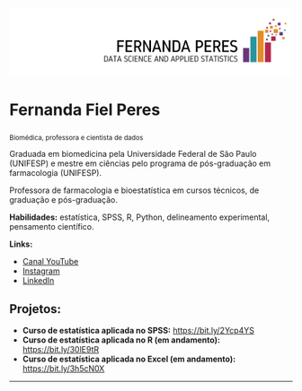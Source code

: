 <p align="center">
  <img src="Banner.png" >
</p>

# Fernanda Fiel Peres
<sub>Biomédica, professora e cientista de dados</sub>

Graduada em biomedicina pela Universidade Federal de São Paulo (UNIFESP) e mestre em ciências pelo programa de pós-graduação em farmacologia (UNIFESP).

Professora de farmacologia e bioestatística em cursos técnicos, de graduação e pós-graduação.

**Habilidades:** estatística, SPSS, R, Python, delineamento experimental, pensamento científico.

**Links:**
* [Canal YouTube](http://youtube.com/c/FernandaPeres)
* [Instagram](https://instagram.com/estatisticaaplicada)
* [LinkedIn](https://www.linkedin.com/in/fernandafielperes)


## Projetos:

* **Curso de estatística aplicada no SPSS:** https://bit.ly/2Ycp4YS
* **Curso de estatística aplicada no R (em andamento):** https://bit.ly/30lE9tR
* **Curso de estatística aplicada no Excel (em andamento):** https://bit.ly/3h5cN0X

---





